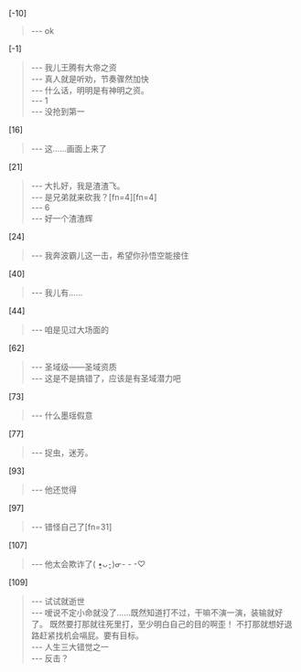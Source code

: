 
[-10] 
>--- ok<br>

[-1] 
>--- 我儿王腾有大帝之资<br>
>--- 真人就是听劝，节奏骤然加快<br>
>--- 什么话，明明是有神明之资。<br>
>--- 1<br>
>--- 没抢到第一<br>

[16] 
>--- 这……画面上来了<br>

[21] 
>--- 大扎好，我是渣渣飞。<br>
>--- 是兄弟就来砍我？[fn=4][fn=4]<br>
>--- 6<br>
>--- 好一个渣渣辉<br>

[24] 
>--- 我奔波霸儿这一击，希望你孙悟空能接住<br>

[40] 
>--- 我儿有……<br>

[44] 
>--- 咱是见过大场面的<br>

[62] 
>--- 圣域级——圣域资质<br>
>--- 这是不是搞错了，应该是有圣域潜力吧<br>

[73] 
>--- 什么墨瑶假意<br>

[77] 
>--- 捉虫，迷芳。<br>

[93] 
>--- 他还觉得<br>

[97] 
>--- 错怪自己了[fn=31]<br>

[107] 
>--- 他太会欺诈了( •͈ᴗ⁃͈)ᓂ- - -♡<br>

[109] 
>--- 试试就逝世<br>
>--- 嗳说不定小命就没了……既然知道打不过，干嘛不演一演，装输就好了。
既然要打那就往死里打，至少明白自己的目的啊歪！
不打那就想好退路赶紧找机会嗝屁。要有目标。<br>
>--- 人生三大错觉之一<br>
>--- 反击？<br>
